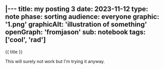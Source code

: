 |---
title: my posting 3
date: 2023-11-12
type: note
phase: sorting
audience: everyone
graphic: '1.png'
graphicAlt: 'illustration of something'
openGraph: 'fromjason'
sub: notebook
tags: ['cool', 'rad']
---
{{ title }}

This will surely not work but I'm trying it anyway. 